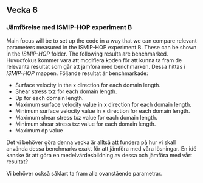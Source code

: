 ## Vecka 6

### Jämförelse med ISMIP-HOP experiment B

Main focus will be to set up the code in a way that we can compare relevant parameters measured in the ISMIP-HOP experiment B. 
These can be shown in the *ISMIP-HOP* folder. The following results are benchmarked.
Huvudfokus kommer vara att modifiera koden för att kunna ta fram de relevanta resultat som går att jämföra med benchmarken. 
Dessa hittas i *ISMIP-HOP* mappen. Följande resultat är benchmarkade:

* Surface velocity in the x direction for each domain length.
* Shear stress txz for each domain length.
* Dp for each domain length.
* Maximum surface velocity value in x direction for each domain length.
* Minimum surface velocity value in x direction for each domain length.
* Maximum shear stress txz value for each domain length.
* Minimum shear stress txz value for each domain length.
* Maximum dp value

Det vi behöver göra denna vecka är alltså att fundera på hur vi skall använda dessa benchmarks exakt för att jämföra med våra
lösningar. En idé kanske är att göra en medelvärdesbildning av dessa och jämföra med vårt resultat? 

Vi behöver också såklart ta fram alla ovanstående parametrar. 

